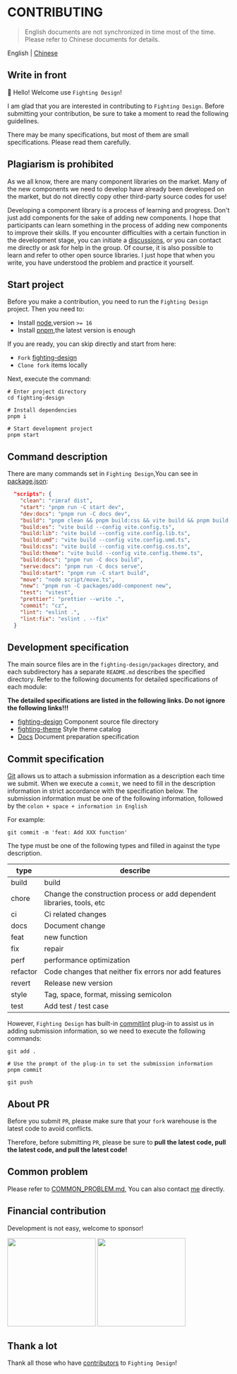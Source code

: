 # CONTRIBUTING

> English documents are not synchronized in time most of the time. Please refer to Chinese documents for details.

English | [Chinese](https://github.com/FightingDesign/fighting-design/blob/master/CONTRIBUTING.md)

## Write in front

👋 Hello! Welcome use `Fighting Design`!

I am glad that you are interested in contributing to `Fighting Design`. Before submitting your contribution, be sure to take a moment to read the following guidelines.

There may be many specifications, but most of them are small specifications. Please read them carefully.

## Plagiarism is prohibited

As we all know, there are many component libraries on the market. Many of the new components we need to develop have already been developed on the market, but do not directly copy other third-party source codes for use!

Developing a component library is a process of learning and progress. Don't just add components for the sake of adding new components. I hope that participants can learn something in the process of adding new components to improve their skills. If you encounter difficulties with a certain function in the development stage, you can initiate a [discussions](https://github.com/FightingDesign/fighting-design/discussions), or you can contact me directly or ask for help in the group. Of course, it is also possible to learn and refer to other open source libraries. I just hope that when you write, you have understood the problem and practice it yourself.

## Start project

Before you make a contribution, you need to run the `Fighting Design` project. Then you need to:

- Install [node](http://nodejs.cn),version `>= 16`
- Install [pnpm](https://pnpm.io/zh/),the latest version is enough

If you are ready, you can skip directly and start from here:

- `Fork` [fighting-design](https://github.com/FightingDesign/fighting-design)
- `Clone fork` items locally

Next, execute the command:

```shell
# Enter project directory
cd fighting-design

# Install dependencies
pnpm i

# Start development project
pnpm start
```

## Command description

There are many commands set in `Fighting Design`,You can see in [package.json](https://github.com/FightingDesign/fighting-design/blob/master/package.json):

```json
  "scripts": {
    "clean": "rimraf dist",
    "start": "pnpm run -C start dev",
    "dev:docs": "pnpm run -C docs dev",
    "build": "pnpm clean && pnpm build:css && vite build && pnpm build:lib && pnpm build:umd && pnpm build:theme && pnpm move",
    "build:es": "vite build --config vite.config.ts",
    "build:lib": "vite build --config vite.config.lib.ts",
    "build:umd": "vite build --config vite.config.umd.ts",
    "build:css": "vite build --config vite.config.css.ts",
    "build:theme": "vite build --config vite.config.theme.ts",
    "build:docs": "pnpm run -C docs build",
    "serve:docs": "pnpm run -C docs serve",
    "build:start": "pnpm run -C start build",
    "move": "node script/move.ts",
    "new": "pnpm run -C packages/add-component new",
    "test": "vitest",
    "prettier": "prettier --write .",
    "commit": "cz",
    "lint": "eslint .",
    "lint:fix": "eslint . --fix"
  }
```

## Development specification

The main source files are in the `fighting-design/packages` directory, and each subdirectory has a separate `README.md` describes the specified directory. Refer to the following documents for detailed specifications of each module:

**The detailed specifications are listed in the following links. Do not ignore the following links!!!**

- [fighting-design](https://github.com/FightingDesign/fighting-design/blob/master/packages/fighting-design/README.md) Component source file directory
- [fighting-theme](https://github.com/FightingDesign/fighting-design/blob/master/packages/fighting-theme/README.md) Style theme catalog
- [Docs](https://github.com/FightingDesign/fighting-design/blob/master/docs/README.md) Document preparation specification

## Commit specification

[Git](https://git-scm.com) allows us to attach a submission information as a description each time we submit. When we execute a `commit`, we need to fill in the description information in strict accordance with the specification below. The submission information must be one of the following information, followed by the `colon + space + information in English`

For example:

```shell
git commit -m 'feat: Add XXX function'
```

The type must be one of the following types and filled in against the type description.

| type     | describe                                                               |
| -------- | ---------------------------------------------------------------------- |
| build    | build                                                                  |
| chore    | Change the construction process or add dependent libraries, tools, etc |
| ci       | Ci related changes                                                     |
| docs     | Document change                                                        |
| feat     | new function                                                           |
| fix      | repair                                                                 |
| perf     | performance optimization                                               |
| refactor | Code changes that neither fix errors nor add features                  |
| revert   | Release new version                                                    |
| style    | Tag, space, format, missing semicolon                                  |
| test     | Add test / test case                                                   |

However, `Fighting Design` has built-in [commitlint](https://github.com/conventional-changelog/commitlint) plug-in to assist us in adding submission information, so we need to execute the following commands:

```shell
git add .

# Use the prompt of the plug-in to set the submission information
pnpm commit

git push
```

## About PR

Before you submit `PR`, please make sure that your `fork` warehouse is the latest code to avoid conflicts.

Therefore, before submitting `PR`, please be sure to **pull the latest code, pull the latest code, and pull the latest code!**

## Common problem

Please refer to [COMMON_PROBLEM.md](https://github.com/FightingDesign/fighting-design/blob/master/.github/COMMON_PROBLEM.md), You can also contact [me](https://github.com/Tyh2001/Tyh2001) directly.

## Financial contribution

Development is not easy, welcome to sponsor!

<img width="200px" src="https://tianyuhao.cn/images/tyh-ui/weixin.jpg" />
<img width="200px" src="https://tianyuhao.cn/images/tyh-ui/zhifubao.jpg" />

## Thank a lot

Thank all those who have [contributors](https://github.com/FightingDesign/fighting-design/graphs/contributors) to `Fighting Design`!
